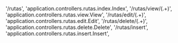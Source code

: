 '/rutas', 'application.controllers.rutas.index.Index',
'/rutas/view/(.+)', 'application.controllers.rutas.view.View',
'/rutas/edit/(.+)', 'application.controllers.rutas.edit.Edit',
'/rutas/delete/(.+)', 'application.controllers.rutas.delete.Delete',
'/rutas/insert', 'application.controllers.rutas.insert.Insert',